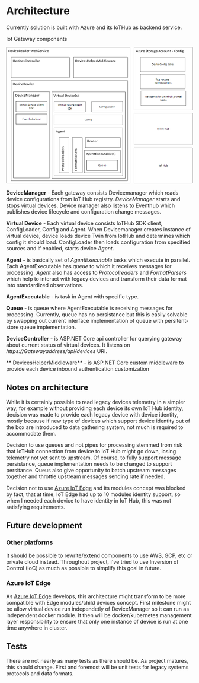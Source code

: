 ﻿# Architecture

Currently solution is built with Azure and its IoTHub as backend service. 




Iot Gateway components

![Architecture](Architecture.png)

**DeviceManager** - Each gateway consists Devicemanager which reads device configurations from IoT Hub registry.
*DeviceManager* starts and stops virtual devices. Device manager also listens to Eventhub which publishes device lifecycle and 
configuration change messages. 

**Virtual Device** - Each virtual device consists IoTHub SDK client, ConfigLoader, Config and Agent. When Devicemanager 
creates instance of virtual device, device loads device Twin from IotHub and determines which config it should load. 
ConfigLoader then loads configuration from specified sources and if enabled, starts device *Agent*.

**Agent** - is basically set of *AgentExecutable* tasks which execute in parallel. Each AgentExecutable has *queue* to which 
it receives messages for processing. *Agent* also has access to *Protocolreaders* and *FormatParsers* which help to interact 
with legacy devices and transform their data format into standardized observations.

**AgentExecutable** - is task in Agent with specific type. 

**Queue** - is queue where AgentExecutable is receiving messages for processing. Currently, queue has no persistance but this 
is easily solvable by swapping out current interface implementation of queue with persitent-store queue implementation.

**DeviceController** - is ASP.NET Core api controller for querying gateway about current status of virtual devices. 
It listens on *https://Gatewayaddress/api/devices* URI.

** DevicesHelperMiddleware** - is ASP.NET Core custom middleware to provide each device inbound authentication customization

## Notes on architecture

While it is certainly possible to read legacy devices telemetry in a simpler way, for example without providing each device its own 
IoT Hub identity, decision was made to provide each legacy device with device identity, mostly because if new type of devices
which support device identity out of the box are introduced to data gathering system, not much is required to accommodate them.

Decision to use queues and not pipes for processing stemmed from risk that IoTHub connection from device to IoT Hub might go down,
losing telemetry not yet sent to upstream. Of course, to fully support message persistance, queue implementation needs to be changed 
to support persitance. Queus also give opportunity to batch upstream messages together and throttle upstream messages sending rate if 
needed.

Decision not to use [Azure IoT Edge](https://docs.microsoft.com/en-us/azure/iot-edge/) and its modules concept was blocked by
fact, that at time, IoT Edge had up to 10 modules identity support, so when I needed each device to have identity in IoT Hub, this
was not satisfying requirements.

## Future development

### Other platforms

It should be possible to rewrite/extend components to use AWS, GCP, etc or private cloud instead. Throughout project, I've tried to 
use Inversion of Control (IoC) as much as possible to simplify this goal in future.

### Azure IoT Edge

As [Azure IoT Edge](https://docs.microsoft.com/en-us/azure/iot-edge/) develops, this architecture might transform
to be more compatible with Edge modules/child devices concept. First milestone might be allow virtual device run 
independetly of DeviceManager so it can run as independent docker module. It then will be docker/kubernetes management 
layer responsibility to ensure that only one instance of device is run at one time anywhere in cluster.

## Tests

There are not nearly as many tests as there should be. As project matures, this should change. First and foremost will be unit tests
for legacy systems protocols and data formats. 